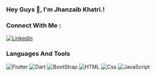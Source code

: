 ### Hey Guys 👋, I'm Jhanzaib Khatri.!

### Connect With Me :
<a href="https://www.linkedin.com/in/jhanzaib-khatri-054122223/">
  <img
    alt="Linkedin"
    src="https://img.shields.io/badge/linkedin-0077B5?logo=linkedin&logoColor=white&style=for-the-badge"
  />
</a>

### Languages And Tools
<p>
<img alt="Flutter" src="https://img.shields.io/badge/Flutter-02569B?logo=Flutter&logoColor=white&style=for-the-badge" />
<img alt="Dart" src="https://img.shields.io/badge/Dart-0175C2?logo=Dart&logoColor=white&style=for-the-badge" />
<img alt="BootStrap" src="https://img.shields.io/badge/BootStrap-7952B3?logo=BootStrap&logoColor=white&style=for-the-badge" />
<img alt="HTML" src="https://img.shields.io/badge/HTML-E34F26?logo=html5&logoColor=white&style=for-the-badge" />
<img alt="Css" src="https://img.shields.io/badge/CSS-1572B6?logo=css3&logoColor=white&style=for-the-badge" />
<img alt="JavaScript" src="https://img.shields.io/badge/JavaScript-F7DF1E?logo=javascript&logoColor=white&style=for-the-badge" />
<p/>


<!--
**jhanzaibkhatri1999/jhanzaibkhatri1999** is a ✨ _special_ ✨ repository because its `README.md` (this file) appears on your GitHub profile.

Here are some ideas to get you started:

- 🔭 I’m currently working on ...
- 🌱 I’m currently learning ...
- 👯 I’m looking to collaborate on ...
- 🤔 I’m looking for help with ...
- 💬 Ask me about ...
- 📫 How to reach me: ...
- 😄 Pronouns: ...
- ⚡ Fun fact: ...
-->
